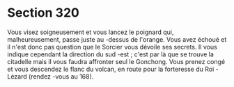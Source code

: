 # Section 320

Vous visez soigneusement et vous lancez le poignard qui,
malheureusement, passe juste au -dessus de l'orange. Vous avez
échoué et il n'est donc pas question que le Sorcier vous dévoile ses
secrets. Il vous indique cependant la direction du sud -est ; c'est par
là que se trouve la citadelle mais il vous faudra affronter seul le
Gonchong. Vous prenez congé et vous descendez le flanc du
volcan, en route pour la forteresse du Roi -Lézard (rendez -vous au
168).